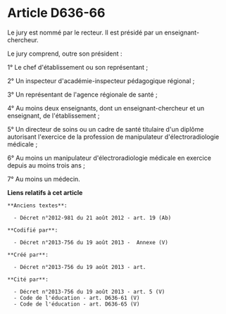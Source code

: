 # Article D636-66

Le jury est nommé par le recteur. Il est présidé par un enseignant-chercheur.

Le jury comprend, outre son président :

1° Le chef d'établissement ou son représentant ;

2° Un inspecteur d'académie-inspecteur pédagogique régional ;

3° Un représentant de l'agence régionale de santé ;

4° Au moins deux enseignants, dont un enseignant-chercheur et un enseignant, de l'établissement ;

5° Un directeur de soins ou un cadre de santé titulaire d'un diplôme autorisant l'exercice de la profession de manipulateur
d'électroradiologie médicale ;

6° Au moins un manipulateur d'électroradiologie médicale en exercice depuis au moins trois ans ;

7° Au moins un médecin.

**Liens relatifs à cet article**

	**Anciens textes**:

	  - Décret n°2012-981 du 21 août 2012 - art. 19 (Ab)

	**Codifié par**:

	  - Décret n°2013-756 du 19 août 2013 -  Annexe (V)

	**Créé par**:

	  - Décret n°2013-756 du 19 août 2013 - art.

	**Cité par**:

	  - Décret n°2013-756 du 19 août 2013 - art. 5 (V)
	  - Code de l'éducation - art. D636-61 (V)
	  - Code de l'éducation - art. D636-65 (V)

